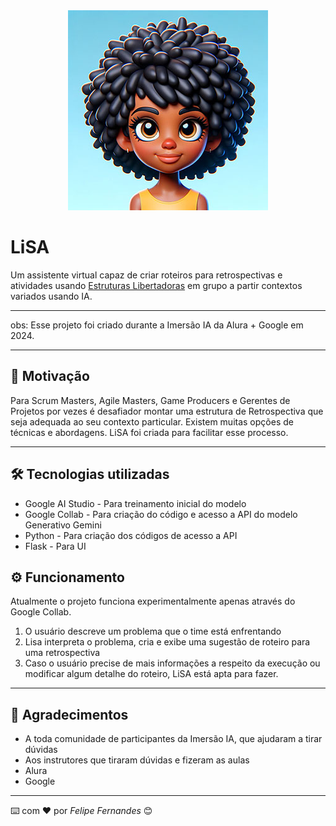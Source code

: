 <div align="center">
<img src="https://github.com/felipefernandes/lisa/blob/main/static/lisa-avatar-320.jpg?raw=true">
</div>

# LiSA
Um assistente virtual capaz de criar roteiros para retrospectivas e atividades usando [Estruturas Libertadoras](http://www.liberatingstructures.com.br/) em grupo a partir contextos variados usando IA. 

---
obs: Esse projeto foi criado durante a Imersão IA da Alura + Google em 2024. 

---
## 🚀 Motivação

Para Scrum Masters, Agile Masters, Game Producers e Gerentes de Projetos por vezes é desafiador montar uma estrutura de Retrospectiva que seja adequada ao seu contexto particular. Existem muitas opções de técnicas e abordagens. LiSA foi criada para facilitar esse processo. 

---
## 🛠️ Tecnologias utilizadas

* Google AI Studio - Para treinamento inicial do modelo
* Google Collab - Para criação do código e acesso a API do modelo Generativo Gemini
* Python - Para criação dos códigos de acesso a API 
* Flask - Para UI

## ⚙️ Funcionamento

Atualmente o projeto funciona experimentalmente apenas através do Google Collab.

1. O usuário descreve um problema que o time está enfrentando
2. Lisa interpreta o problema, cria e exibe uma sugestão de roteiro para uma retrospectiva
3. Caso o usuário precise de mais informações a respeito da execução ou modificar algum detalhe do roteiro, LiSA está apta para fazer.

---
## 🎁 Agradecimentos

* A toda comunidade de participantes da Imersão IA, que ajudaram a tirar dúvidas
* Aos instrutores que tiraram dúvidas e fizeram as aulas
* Alura
* Google


---
⌨️ com ❤️ por *Felipe Fernandes* 😊


